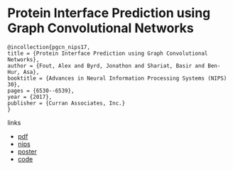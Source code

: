 # Protein Interface Prediction using Graph Convolutional Networks
```
@incollection{pgcn_nips17,
title = {Protein Interface Prediction using Graph Convolutional Networks},
author = {Fout, Alex and Byrd, Jonathon and Shariat, Basir and Ben-Hur, Asa},
booktitle = {Advances in Neural Information Processing Systems (NIPS) 30},
pages = {6530--6539},
year = {2017},
publisher = {Curran Associates, Inc.}
}
```
links
- [pdf](http://papers.nips.cc/paper/7231-protein-interface-prediction-using-graph-convolutional-networks.pdf)
- [nips](http://papers.nips.cc/paper/7231-protein-interface-prediction-using-graph-convolutional-networks)
- [poster](https://dspace.library.colostate.edu/bitstream/handle/10217/184847/protein-interface-prediction-CSU-poster.pdf?sequence=1)
- [code](https://github.com/fouticus/pipgcn)
